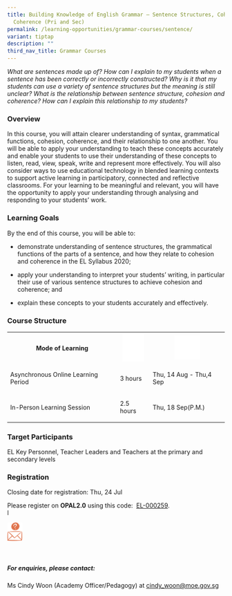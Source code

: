 ```yaml
---
title: Building Knowledge of English Grammar – Sentence Structures, Cohesion and
  Coherence (Pri and Sec)
permalink: /learning-opportunities/grammar-courses/sentence/
variant: tiptap
description: ""
third_nav_title: Grammar Courses
---
```

<p><em>What are sentences made up of? How can I explain to my students when a sentence has been correctly or incorrectly constructed? Why is it that my students can use a variety of sentence structures but the meaning is still unclear? What is the relationship between sentence structure, cohesion and coherence? How can I explain this relationship to my students?</em>
</p>
<h3>Overview</h3>
<p>In this course, you will attain clearer understanding of syntax, grammatical
functions, cohesion, coherence, and their relationship to one another.
You will be able to apply your understanding to teach these concepts accurately
and enable your students to use their understanding of these concepts to
listen, read, view, speak, write and represent more effectively. You will
also consider ways to use educational technology in blended learning contexts
to support active learning in participatory, connected and reflective classrooms.
For your learning to be meaningful and relevant, you will have the opportunity
to apply your understanding through analysing and responding to your students’
work.</p>
<h3>Learning Goals</h3>
<p>By the end of this course, you will be able to:</p>
<ul data-tight="true" class="tight">
<li>
<p>demonstrate understanding of sentence structures, the grammatical functions
of the parts of a sentence, and how they relate to cohesion and coherence
in the EL Syllabus 2020;</p>
</li>
<li>
<p>apply your understanding to interpret your students’ writing, in particular
their use of various sentence structures to achieve cohesion and coherence;
and</p>
</li>
<li>
<p>explain these concepts to your students accurately and effectively.</p>
</li>
</ul>
<h3>Course Structure</h3>
<table style="minWidth: 75px">
<colgroup>
<col>
<col>
<col>
</colgroup>
<tbody>
<tr>
<th rowspan="1" colspan="1">
<p>Mode of Learning</p>
</th>
<th rowspan="1" colspan="1">
<div class="isomer-image-wrapper">
<img style="width:50px" height="auto" width="100%" alt="Picture7" src="/images/picture7.png">
</div>
</th>
<th rowspan="1" colspan="1">
<div class="isomer-image-wrapper">
<img style="width:60px" height="auto" width="100%" alt="Picture8" src="/images/picture8.png">
</div>
</th>
</tr>
<tr>
<td rowspan="1" colspan="1">
<p>Asynchronous Online Learning Period</p>
</td>
<td rowspan="1" colspan="1">
<p>3 hours</p>
</td>
<td rowspan="1" colspan="1">
<p>Thu, 14 Aug - Thu,4 Sep</p>
</td>
</tr>
<tr>
<td rowspan="1" colspan="1">
<p>In-Person Learning Session</p>
</td>
<td rowspan="1" colspan="1">
<p>2.5 hours</p>
</td>
<td rowspan="1" colspan="1">
<p>Thu, 18 Sep(P.M.)</p>
</td>
</tr>
</tbody>
</table>
<h3>Target Participants</h3>
<p>EL Key Personnel, Teacher Leaders and Teachers at the primary and secondary
levels</p>
<h3>Registration</h3>
<p>Closing date for registration: Thu, 24 Jul</p>
<p>Please register on&nbsp;<strong>OPAL2.0</strong>&nbsp;using this code:&nbsp;
<a href="https://www.opal2.moe.edu.sg/app/learner/detail/course/6a663c3e-0d43-4723-9b5a-f32ac4c08c9a" rel="noopener noreferrer nofollow" target="_blank">EL-000259</a>.
<br>l</p>
<div class="isomer-image-wrapper">
<img style="width:7%" height="auto" width="100%" src="/images/picture17.png">
</div>
<p>
<br>
</p>
<h5>For enquiries, please contact:</h5>
<p>Ms Cindy Woon (Academy Officer/Pedagogy) at <a href="mailto:cindy_woon@moe.gov.sg" rel="noopener noreferrer nofollow" target="_blank">cindy_woon@moe.gov.sg</a>
</p>